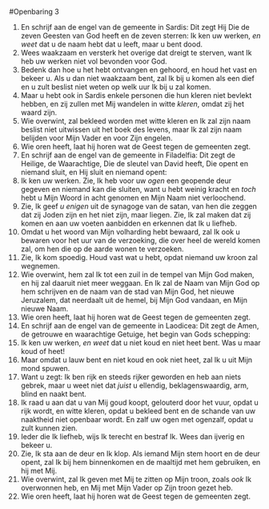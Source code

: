 #Openbaring 3
1. En schrijf aan de engel van de gemeente in Sardis: Dit zegt Hij Die de zeven Geesten van God heeft en de zeven sterren: Ik ken uw werken, *en weet* dat u de naam hebt dat u leeft, maar u bent dood.
2. Wees waakzaam en versterk het overige dat dreigt te sterven, want Ik heb uw werken niet vol bevonden voor God.
3. Bedenk dan hoe u het hebt ontvangen en gehoord, en houd het vast en bekeer u. Als u dan niet waakzaam bent, zal Ik bij u komen als een dief en u zult beslist niet weten op welk uur Ik bij u zal komen.
4. Maar u hebt ook in Sardis enkele personen die hun kleren niet bevlekt hebben, en zij zullen met Mij wandelen in witte *kleren*, omdat zij het waard zijn.
5. Wie overwint, zal bekleed worden met witte kleren en Ik zal zijn naam beslist niet uitwissen uit het boek des levens, maar Ik zal zijn naam belijden voor Mijn Vader en voor Zijn engelen.
6. Wie oren heeft, laat hij horen wat de Geest tegen de gemeenten zegt.
7. En schrijf aan de engel van de gemeente in Filadelfia: Dit zegt de Heilige, de Waarachtige, Die de sleutel van David heeft, Die opent en niemand sluit, en Hij sluit en niemand opent:
8. Ik ken uw werken. Zie, Ik heb voor uw *ogen* een geopende deur gegeven en niemand kan die sluiten, want u hebt weinig kracht en *toch* hebt u Mijn Woord in acht genomen en Mijn Naam niet verloochend.
9. Zie, Ik geef *u enigen* uit de synagoge van de satan, van hen die zeggen dat zij Joden zijn en het niet zijn, maar liegen. Zie, Ik zal maken dat zij komen en aan uw voeten aanbidden en erkennen dat Ik u liefheb.
10. Omdat u het woord van Mijn volharding hebt bewaard, zal Ik ook u bewaren voor het uur van de verzoeking, die over heel de wereld komen zal, om hen die op de aarde wonen te verzoeken.
11. Zie, Ik kom spoedig. Houd vast wat u hebt, opdat niemand uw kroon zal wegnemen.
12. Wie overwint, hem zal Ik tot een zuil in de tempel van Mijn God maken, en hij zal daaruit niet meer weggaan. En Ik zal de Naam van Mijn God op hem schrijven en de naam van de stad van Mijn God, het nieuwe Jeruzalem, dat neerdaalt uit de hemel, bij Mijn God vandaan, en Mijn nieuwe Naam.
13. Wie oren heeft, laat hij horen wat de Geest tegen de gemeenten zegt.
14. En schrijf aan de engel van de gemeente in Laodicea: Dit zegt de Amen, de getrouwe en waarachtige Getuige, het begin van Gods schepping:
15. Ik ken uw werken, *en weet* dat u niet koud en niet heet bent. Was u maar koud of heet!
16. Maar omdat u lauw bent en niet koud en ook niet heet, zal Ik u uit Mijn mond spuwen.
17. Want u zegt: Ik ben rijk en steeds rijker geworden en heb aan niets gebrek, maar u weet niet dat *juist* u ellendig, beklagenswaardig, arm, blind en naakt bent.
18. Ik raad u aan dat u van Mij goud koopt, gelouterd door het vuur, opdat u rijk wordt, en witte kleren, opdat u bekleed bent en de schande van uw naaktheid niet openbaar wordt. En zalf uw ogen met ogenzalf, opdat u zult kunnen zien.
19. Ieder die Ik liefheb, wijs Ik terecht en bestraf Ik. Wees dan ijverig en bekeer u.
20. Zie, Ik sta aan de deur en Ik klop. Als iemand Mijn stem hoort en de deur opent, zal Ik bij hem binnenkomen en de maaltijd met hem gebruiken, en hij met Mij.
21. Wie overwint, zal Ik geven met Mij te zitten op Mijn troon, zoals *ook* Ik overwonnen heb, en Mij met Mijn Vader op Zijn troon gezet heb.
22. Wie oren heeft, laat hij horen wat de Geest tegen de gemeenten zegt.
